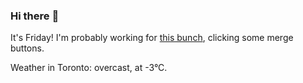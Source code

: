 ### Hi there :wave:

It's Friday! I'm probably working for [this bunch](https://github.com/kohofinancial), clicking some merge buttons.

Weather in Toronto: overcast, at -3°C.

